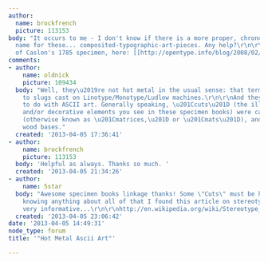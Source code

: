 ```yaml
---
author:
  name: brockfrench
  picture: 113153
body: "It occurs to me - I don't know if there is a more proper, chronologically consistent,
  name for these... composited-typographic-art-pieces. Any help?\r\n\r\nSee page 99
  of Caslon's 1785 specimen, here: [[http://opentype.info/blog/2008/02/18/type-specimen]]"
comments:
- author:
    name: oldnick
    picture: 109434
  body: "Well, they\u2019re not hot metal in the usual sense: that term normally applies
    to slugs cast on Linotype/Monotype/Ludlow machines.\r\n\r\nAnd they have nothing
    to do with ASCII art. Generally speaking, \u201Ccuts\u201D (the illustrations
    and/or decorative elements you see in these specimen books) were cast from stereotypes
    (otherwise known as \u201Cmatrices,\u201D or \u201Cmats\u201D), and mounted on
    wood bases."
  created: '2013-04-05 17:36:41'
- author:
    name: brockfrench
    picture: 113153
  body: 'Helpful as always. Thanks so much. '
  created: '2013-04-05 21:34:26'
- author:
    name: 5star
  body: "Awesome specimen books linkage thanks! Some \"Cuts\" must be highly collectable(?)\r\n\r\nNot
    knowing anything about all of that I found this article on stereotype printing
    very informative...\r\n\r\nhttp://en.wikipedia.org/wiki/Stereotype_%28printing%29\r\n\r\nn."
  created: '2013-04-05 23:06:42'
date: '2013-04-05 14:49:31'
node_type: forum
title: '"Hot Metal Ascii Art"'

---
```


